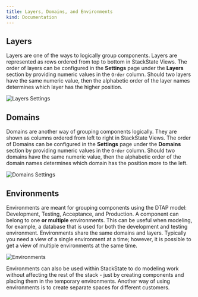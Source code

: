 ```yaml
---
title: Layers, Domains, and Environments
kind: Documentation
---
```



## Layers

Layers are one of the ways to logically group components. Layers are represented as rows ordered from top to bottom in StackState Views. The order of layers can be configured in the **Settings** page under the **Layers** section by providing numeric values in the `Order` column. Should two layers have the same numeric value, then the alphabetic order of the layer names determines which layer has the higher position.

![Layers Settings](/images/guides/concepts/layers.png)

## Domains

Domains are another way of grouping components logically. They are shown as columns ordered from left to right in StackState Views. The order of Domains can be configured in the **Settings** page under the **Domains** section by providing numeric values in the `Order` column. Should two domains have the same numeric value, then the alphabetic order of the domain names determines which domain has the position more to the left.

![Domains Settings](/images/guides/concepts/domains.png)

## Environments

Environments are meant for grouping components using the DTAP model: Development, Testing, Acceptance, and Production. A component can belong to one **or multiple** environments. This can be useful when modeling, for example, a database that is used for both the development and testing environment. Environments share the same domains and layers. Typically you need a view of a single environment at a time; however, it is possible to get a view of multiple environments at the same time.

![Environments](/images/guides/concepts/environments.png)

Environments can also be used within StackState to do modeling work without affecting the rest of the stack - just by creating components and placing them in the temporary environments. Another way of using environments is to create separate spaces for different customers.  
